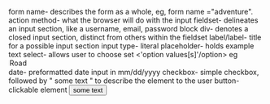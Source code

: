 form name- describes the form as a whole, eg, form name ="adventure".
action method- what the browser will do with the input
fieldset- delineates an input section, like a username, email, password block
div- denotes a closed input section, distinct from others within the fieldset
label/label- title for a possible input section
input type- literal
placeholder- holds example text
select- allows user to choose set <'option values[s]'/option> eg
	<option value="road">Road</option>
date- preformatted date input in mm/dd/yyyy
checkbox- simple checkbox, followed by " some text " to describe the element to the user
button- clickable element
	<button type = "submit">some text </button>
